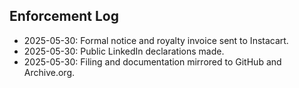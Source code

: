 ## Enforcement Log

- 2025-05-30: Formal notice and royalty invoice sent to Instacart.
- 2025-05-30: Public LinkedIn declarations made.
- 2025-05-30: Filing and documentation mirrored to GitHub and Archive.org.
